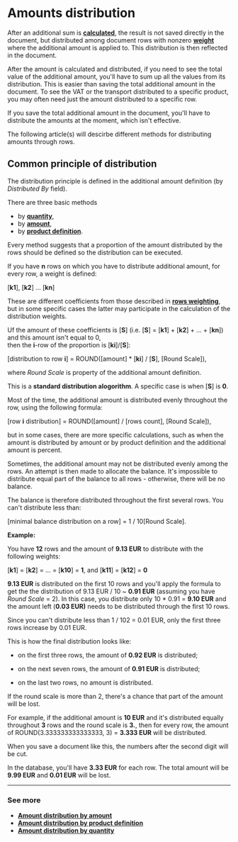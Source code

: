 # Amounts distribution

After an additional sum is **[calculated](https://docs.erp.net/tech/advanced/document-amounts/amounts-calculation/index.html)**, the result is not saved directly in the document, but distributed among document rows with nonzero **[weight](https://docs.erp.net/tech/advanced/document-amounts/rows-weighting.html)** where the additional amount is applied to. This distribution is then reflected in the document. 

After the amount is calculated and distributed, if you need to see the total value of the additional amount, you'll have to sum up all the values from its  distribution. This is easier than saving the total additional amount in the document. To see the VAT or the transport distributed to a specific product, you may often need just the amount distributed to a specific row.

If you save the total additional amount in the document, you'll have to distribute the amounts at the moment, which isn't effective. 

The following article(s) will descirbe different methods for distributing amounts through rows. 

## Common principle of distribution

The distribution principle is defined in the additional amount definition  (by *Distributed By* field). 

There are three basic methods

- by **[quantity](https://docs.erp.net/tech/advanced/document-amounts/amounts-distribution/by-quantity.html)**,
- by **[amount](https://docs.erp.net/tech/advanced/document-amounts/amounts-distribution/by-amount.html)**, 
- by **[product definition](https://docs.erp.net/tech/advanced/document-amounts/amounts-distribution/by-product-definition.html)**. 
 
Every method suggests that a proportion of the amount distributed by the rows should be defined so the distribution can be executed.

If you have **n** rows on which you have to distribute additional amount, for every row, a weight is defined:

[**k1**], [**k2**] ... [**kn**]

These are different coefficients from those described in **[rows weighting](https://docs.erp.net/tech/advanced/document-amounts/rows-weighting.html)**, but in some specific cases the latter may participate in the calculation of the distribution weights. 

Uf the amount of these coefficients is [**S**] (i.e. [**S**] = [**k1**] + [**k2**] + ... + [**kn**]) and this amount isn't equal to 0, <br> then the **i**-row of the proportion is [**ki**]/[**S**]:

[distribution to row **i**] = ROUND([amount] * [**ki**] / [**S**], [Round Scale]),

where *Round Scale* is property of the additional amount definition. 

This is a **standard distribution alogorithm**. A specific case is when [**S**] is **0**. 

Most of the time, the additional amount is distributed evenly throughout the row, using the following formula:

[row **i** distribution] = ROUND([amount] / [rows count], [Round Scale]),

but in some cases, there are more specific calculations, such as when the amount is distributed by amount or by product definition and the additional amount is percent.

Sometimes, the additional amount may not be distributed evenly among the rows. An attempt is then made to allocate the balance. It's impossible to distribute equal part of the balance to all rows - otherwise, there will be no balance. 

The balance is therefore distributed throughout the first several rows. You can't distribute less than:

[minimal balance distribution on a row] = 1 / 10[Round Scale].

**Example:**

You have **12** rows and the amount of **9.13 EUR** to distribute with the following weights: 

[**k1**] = [**k2**] = ... = [**k10**] = **1**, and [**k11**] = [**k12**] = **0**

**9.13 EUR** is distributed on the first 10 rows and you'll apply the formula to get the the distribution of 9.13 EUR / 10 ~ **0.91 EUR** (assuming you have _Round Scale_ = 2). In this case, you distribute only 10 * 0.91 = **9.10 EUR** and the amount left (**0.03 EUR)** needs to be distributed through the first 10 rows.

Since you can't distribute less than 1 / 102 = 0.01 EUR, only the first three rows increase by 0.01 EUR.

This is how the final distribution looks like: 

- on the first three rows, the amount of **0.92 EUR** is distributed;

- on the next seven rows, the amount of **0.91 EUR** is distributed;

- on the last two rows, no amount is distributed. 
 
If the round scale is more than 2, there's a chance that part of the amount will be lost. 

For example, if the additional amount is **10 EUR** and it's distributed equally throughout **3** rows and the round scale is **3.**, then for every row, the amount of ROUND(3.333333333333333, 3) = **3.333 EUR** will be distributed. 

When you save a document like this, the numbers after the second digit will be cut. 

In the database, you'll have **3.33 EUR** for each row. The total amount will be **9.99 EUR** and **0.01 EUR** will be lost.

-----------
### See more 

- **[Amount distribution by amount](https://docs.erp.net/tech/advanced/document-amounts/amounts-distribution/by-amount.html)**
- **[Amount distribution by product definition](https://docs.erp.net/tech/advanced/document-amounts/amounts-distribution/by-product-definition.html)**
- **[Amount distribution by quantity](https://docs.erp.net/tech/advanced/document-amounts/amounts-distribution/by-quantity.html)**
